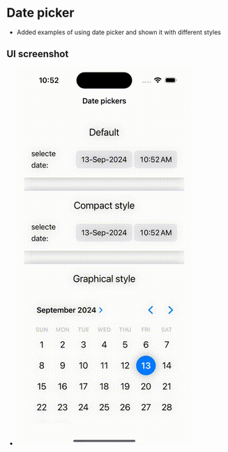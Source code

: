 # Date picker

- Added examples of using date picker and shown it with different styles

## UI screenshot
- ![DatePickerExample](./DatePickerExample.gif)
